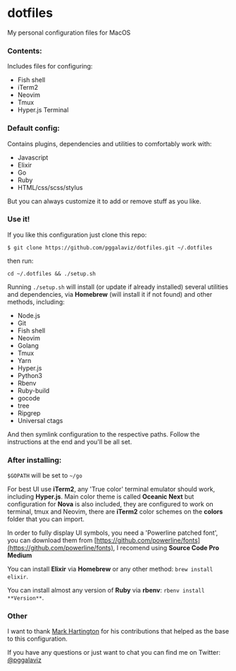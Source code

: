 # dotfiles

My personal configuration files for MacOS

### Contents:

Includes files for configuring:
- Fish shell
- iTerm2
- Neovim
- Tmux
- Hyper.js Terminal

### Default config:

Contains plugins, dependencies and utilities to comfortably work with:
- Javascript
- Elixir
- Go
- Ruby
- HTML/css/scss/stylus

But you can always customize it to add or remove stuff as you like.

### Use it!

If you like this configuration just clone this repo:
```
$ git clone https://github.com/pggalaviz/dotfiles.git ~/.dotfiles
```
then run:
```
cd ~/.dotfiles && ./setup.sh
```
Running `./setup.sh` will install (or update if already installed) several utilities and dependencies, via **Homebrew** (will install it if not found) and other methods, including:
- Node.js
- Git
- Fish shell
- Neovim
- Golang
- Tmux
- Yarn
- Hyper.js
- Python3
- Rbenv
- Ruby-build
- gocode
- tree
- Ripgrep
- Universal ctags

And then symlink configuration to the respective paths. Follow the instructions at the end and you'll be all set.

### After installing:

`$GOPATH` will be set to `~/go`

For best UI use **iTerm2**, any 'True color' terminal emulator should work, including **Hyper.js**.
Main color theme is called **Oceanic Next** but configuration for **Nova** is also included, they are configured to work on terminal, tmux and Neovim, there are **iTerm2** color schemes on the **colors** folder that you can import.

In order to fully display UI symbols, you need a 'Powerline patched font', you can download them
from [https://github.com/powerline/fonts](https://github.com/powerline/fonts), I recomend using
**Source Code Pro Medium**

You can install **Elixir** via **Homebrew** or any other method: `brew install elixir`.

You can install almost any version of **Ruby** via **rbenv**: `rbenv install **Version**`.

### Other

I want to thank [Mark Hartington](https://github.com/mhartington) for his contributions that
helped as the base to this configuration.

If you have any questions or just want to chat you can find me on Twitter:
[@pggalaviz](http://twitter.com/pggalaviz)

